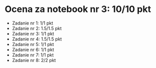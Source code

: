# Ocena za notebook nr 3: 10/10 pkt
* Zadanie nr 1: 1/1 pkt
* Zadanie nr 2: 1.5/1.5 pkt
* Zadanie nr 3: 1/1 pkt
* Zadanie nr 4: 1.5/1.5 pkt
* Zadanie nr 5: 1/1 pkt
* Zadanie nr 6: 1/1 pkt
* Zadanie nr 7: 1/1 pkt
* Zadanie nr 8: 2/2 pkt
